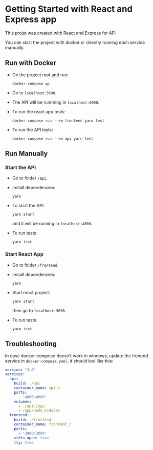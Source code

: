 # Getting Started with React and Express app

This projet was created with React and Express for API

You can start the project with docker or directly running each service manually.

## Run with Docker

- Go the project root and run:

  ```
  docker-compose up
  ```
- Go to `localhost:3000`.

- The API will be runnning in `localhost:4000`.
- To run the react app tests:
  ```
  docker-compose run --rm frontend yarn test
  ```
- To run the API tests:
  ```
  docker-compose run --rm api yarn test
  ```

## Run Manually

### Start the API

- Go to folder `/api`.

- Install dependencies:
  ```
  yarn
  ```

- To start the API:
  ```
  yarn start
  ```
  and it will be running in `localhost:4000`.
- To run tests:
  ```
  yarn test
  ```

### Start React App

- Go to folder `/frontend`.

- Install dependencies:
  ```
  yarn
  ```

- Start react project:
  ```
  yarn start
  ```
  then go to `localhost:3000`.

- To run tests:
  ```
  yarn test
  ```

## Troubleshooting

In case docker-compose doesn't work in windows, update the fronend service in `docker-compose.yaml`, it should lool like this:
```yaml
version: "3.8"
services:
  api:
    build: ./api
    container_name: api_c
    ports:
      - '4000:4000'
    volumes:
      - ./api:/app
      - /app/node_modules
  frontend:
    build: ./frontend
    container_name: frontend_c
    ports:
      - '3000:3000'
    stdin_open: true
    tty: true
```


